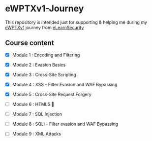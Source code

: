 # eWPTXv1-Journey

This repository is intended just for supporting & helping me during my [eWPTXv1](https://www.elearnsecurity.com/course/web_application_penetration_testing_extreme/) journey from [eLearnSecurity](https://www.elearnsecurity.com/course/penetration_testing/)


## Course content

* [x] Module 1 : Encoding and Filtering 
* [x] Module 2 : Evasion Basics 
* [x] Module 3 : Cross-Site Scripting 
* [x] Module 4 : XSS - Filter Evasion and WAF Bypassing 
* [x] Module 5 : Cross-Site Request Forgery 	
* [ ] Module 6 : HTML5 :pushpin:
* [ ] Module 7 : SQL Injection 	
* [ ] Module 8 : SQLi - Filter evasion and WAF Bypassing 	 
* [ ] Module 9 : XML Attacks

